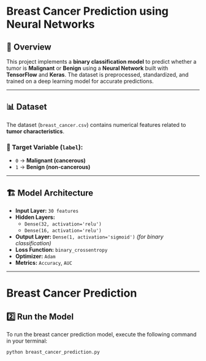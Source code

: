 # Breast Cancer Prediction using Neural Networks

## 📌 Overview
This project implements a **binary classification model** to predict whether a tumor is **Malignant** or **Benign** using a **Neural Network** built with **TensorFlow** and **Keras**. The dataset is preprocessed, standardized, and trained on a deep learning model for accurate predictions.

---

## 📊 Dataset
The dataset (`breast_cancer.csv`) contains numerical features related to **tumor characteristics**.

### 🎯 Target Variable (`label`):
- `0` → **Malignant (cancerous)**  
- `1` → **Benign (non-cancerous)**  

---

## 🏗 Model Architecture
- **Input Layer:** `30 features`
- **Hidden Layers:**  
  - `Dense(32, activation='relu')`
  - `Dense(16, activation='relu')`
- **Output Layer:** `Dense(1, activation='sigmoid')` *(for binary classification)*
- **Loss Function:** `binary_crossentropy`
- **Optimizer:** `Adam`
- **Metrics:** `Accuracy`, `AUC`

---
# Breast Cancer Prediction

## 2️⃣ Run the Model
To run the breast cancer prediction model, execute the following command in your terminal:

```bash
python breast_cancer_prediction.py


